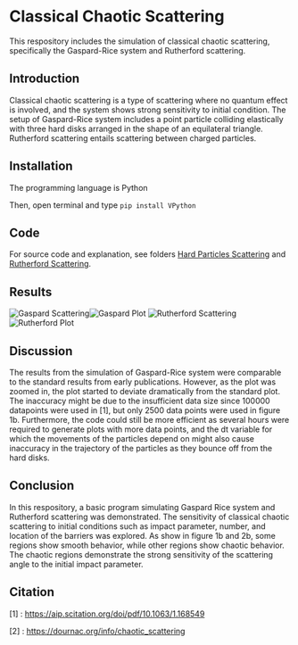 # Classical Chaotic Scattering
This respository includes the simulation of classical chaotic scattering, specifically the Gaspard-Rice system and Rutherford scattering. 
## Introduction
Classical chaotic scattering is a type of scattering where no quantum effect is involved, and the system shows strong sensitivity to initial condition. The setup of  Gaspard-Rice system includes a point particle colliding elastically with three hard disks arranged in the shape of an equilateral triangle. Rutherford scattering entails scattering between charged particles. 
## Installation
The programming language is Python

Then, open terminal and type
```pip install VPython```

## Code 
For source code and explanation, see folders [Hard Particles Scattering](https://github.com/Larry1111/Scattering/tree/main/Hard%20Particles%20Scattering) and [Rutherford Scattering](https://github.com/Larry1111/Scattering/tree/main/Rutherford%20Scattering).
## Results
![Gaspard Scattering](Figures/Gaspard_sim.png "Gaspard scattering")![Gaspard Plot](Figures/Gaspard_plot3.png "Gaspard plot")
![Rutherford Scattering](Figures/Rutherford_scattering.png "Rutherford scattering")![Rutherford Plot](Figures/Rutherford_plot.png "Rutherford plot")

## Discussion
The results from the simulation of Gaspard-Rice system were comparable to the standard results from early publications. However, as the plot was zoomed in, the plot started to deviate dramatically from the standard plot. The inaccuracy might be due to the insufficient data size since 100000 datapoints were used in [1], but only 2500 data points were used in figure 1b. Furthermore, the code could still be more efficient as several hours were required to generate plots with more data points, and the dt variable for which the movements of the particles depend on might also cause inaccuracy in the trajectory of the particles as they bounce off from the hard disks. 
## Conclusion
In this respository, a basic program simulating Gaspard Rice system and Rutherford scattering was demonstrated. The sensitivity of classical chaotic scattering to initial conditions such as impact parameter, number, and location of the barriers was explored. As show in figure 1b and 2b, some regions show smooth behavior, while other regions show chaotic behavior. The chaotic regions demonstrate the strong sensitivity of the scattering angle to the initial impact parameter. 

## Citation
[1] : https://aip.scitation.org/doi/pdf/10.1063/1.168549

[2] : https://dournac.org/info/chaotic_scattering




